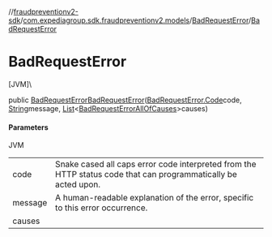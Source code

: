 //[fraudpreventionv2-sdk](../../../index.md)/[com.expediagroup.sdk.fraudpreventionv2.models](../index.md)/[BadRequestError](index.md)/[BadRequestError](-bad-request-error.md)

# BadRequestError

[JVM]\

public [BadRequestError](index.md)[BadRequestError](-bad-request-error.md)([BadRequestError.Code](-code/index.md)code, [String](https://docs.oracle.com/javase/8/docs/api/java/lang/String.html)message, [List](https://docs.oracle.com/javase/8/docs/api/java/util/List.html)&lt;[BadRequestErrorAllOfCauses](../-bad-request-error-all-of-causes/index.md)&gt;causes)

#### Parameters

JVM

| | |
|---|---|
| code | Snake cased all caps error code interpreted from the HTTP status code that can programmatically be acted upon. |
| message | A human-readable explanation of the error, specific to this error occurrence. |
| causes |
